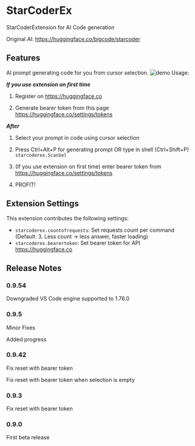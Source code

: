 # StarCoderEx

StarCoderExtension for AI Code generation


Original AI: https://huggingface.co/bigcode/starcoder
## Features

AI prompt generating code for you from cursor selection.
![demo](https://user-images.githubusercontent.com/56991906/236499941-acd34143-beea-4e26-9a75-8c66950f7513.gif)
Usage:

***If you use extension on first time***
1. Register on https://huggingface.co

2. Generate bearer token from this page https://huggingface.co/settings/tokens

***After***

1. Select your prompt in code using cursor selection

2. Press Ctrl+Alt+P for generating prompt OR type in shell (Ctrl+Shift+P) `starcoderex.ScanSel`

3. (If you use extension on first time) enter bearer token from https://huggingface.co/settings/tokens

4. PROFIT!

## Extension Settings

This extension contributes the following settings:

* `starcoderex.countofrequests`: Set requests count per command (Default: 3. Less count -> less answer, faster loading)
* `starcoderex.bearertoken`: Set bearer token for API https://huggingface.co

## Release Notes

### 0.9.54
Downgraded VS Code engine supported to 1.76.0
### 0.9.5
Minor Fixes

Added progress
### 0.9.42
Fix reset with bearer token

Fix reset with bearer token when selection is empty
### 0.9.3
Fix reset with bearer token

### 0.9.0

First beta release
